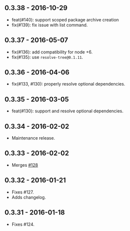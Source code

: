 ## 0.3.38 - 2016-10-29

- feat(#140): support scoped package archive creation
- fix(#139): fix issue with list command.

## 0.3.37 - 2016-05-07

- fix(#136): add compatibility for node +6.
- fix(#135): use `resolve-tree@0.1.11`.

## 0.3.36 - 2016-04-06

- fix(#133, #130): properly resolve optional dependencies.

## 0.3.35 - 2016-03-05

- feat(#130): support and resolve optional dependencies.

## 0.3.34 - 2016-02-02

- Maintenance release.

## 0.3.33 - 2016-02-02

- Merges [#128](https://github.com/h2non/nar/pull/128)

## 0.3.32 - 2016-01-21

- Fixes #127.
- Adds changelog.

## 0.3.31 - 2016-01-18

- Fixes #124.
